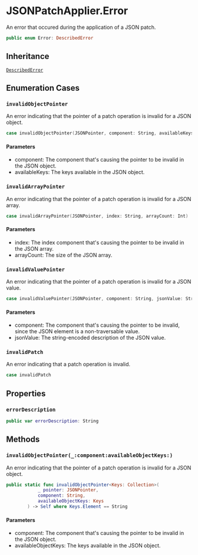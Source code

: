 # JSONPatchApplier.Error

An error that occured during the application of a JSON patch.

``` swift
public enum Error: DescribedError 
```

## Inheritance

[`DescribedError`](/DescribedError)

## Enumeration Cases

### `invalidObjectPointer`

An error indicating that the pointer of a patch operation is invalid for a JSON object.

``` swift
case invalidObjectPointer(JSONPointer, component: String, availableKeys: [String])
```

#### Parameters

  - component: The component that's causing the pointer to be invalid in the JSON object.
  - availableKeys: The keys available in the JSON object.

### `invalidArrayPointer`

An error indicating that the pointer of a patch operation is invalid for a JSON array.

``` swift
case invalidArrayPointer(JSONPointer, index: String, arrayCount: Int)
```

#### Parameters

  - index: The index component that's causing the pointer to be invalid in the JSON array.
  - arrayCount: The size of the JSON array.

### `invalidValuePointer`

An error indicating that the pointer of a patch operation is invalid for a JSON value.

``` swift
case invalidValuePointer(JSONPointer, component: String, jsonValue: String)
```

#### Parameters

  - component: The component that's causing the pointer to be invalid, since the JSON element is a non-traversable value.
  - jsonValue: The string-encoded description of the JSON value.

### `invalidPatch`

An error indicating that a patch operation is invalid.

``` swift
case invalidPatch
```

## Properties

### `errorDescription`

``` swift
public var errorDescription: String 
```

## Methods

### `invalidObjectPointer(_:component:availableObjectKeys:)`

An error indicating that the pointer of a patch operation is invalid for a JSON object.

``` swift
public static func invalidObjectPointer<Keys: Collection>(
            _ pointer: JSONPointer,
            component: String,
            availableObjectKeys: Keys
        ) -> Self where Keys.Element == String 
```

#### Parameters

  - component: The component that's causing the pointer to be invalid in the JSON object.
  - availableObjectKeys: The keys available in the JSON object.
